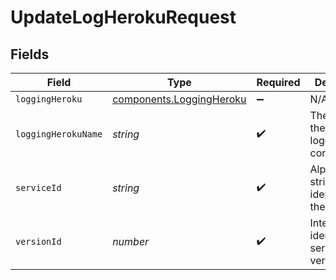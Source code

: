 # UpdateLogHerokuRequest


## Fields

| Field                                                                       | Type                                                                        | Required                                                                    | Description                                                                 | Example                                                                     |
| --------------------------------------------------------------------------- | --------------------------------------------------------------------------- | --------------------------------------------------------------------------- | --------------------------------------------------------------------------- | --------------------------------------------------------------------------- |
| `loggingHeroku`                                                             | [components.LoggingHeroku](../../../sdk/models/components/loggingheroku.md) | :heavy_minus_sign:                                                          | N/A                                                                         |                                                                             |
| `loggingHerokuName`                                                         | *string*                                                                    | :heavy_check_mark:                                                          | The name for the real-time logging configuration.                           | test-log-endpoint                                                           |
| `serviceId`                                                                 | *string*                                                                    | :heavy_check_mark:                                                          | Alphanumeric string identifying the service.                                | SU1Z0isxPaozGVKXdv0eY                                                       |
| `versionId`                                                                 | *number*                                                                    | :heavy_check_mark:                                                          | Integer identifying a service version.                                      | 1                                                                           |